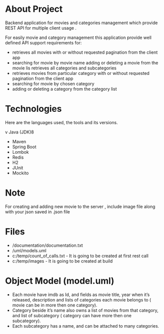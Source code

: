 # About Project
Backend application for movies and categories management which provide REST API for multiple client usage .

For easily movie and category management this application provide well defined API support requirements for:
* retrieves all movies with or without requested pagination from the client app
*	searching for movie by movie name	adding or deleting a movie from the movie lis	retrieves all categories and subcategories
*	retrieves movies from particular category with or without requested pagination from the client app
*	searching for movie by chosen category
*	adding or deleting a category from the category list

# Technologies
Here are the languages used, the tools and its versions.

v	Java (JDK)8
*	Maven
*	Spring Boot
*	Lombok
*	Redis
*	H2
*	JUnit
*	Mockito

# Note
For creating and adding new movie to the server , include image file along with your json saved in  .json file

# Files
*	/documentation/documentation.txt
*	/uml/models.uml
*	c:/temp/count_of_calls.txt - It is going to be created at first rest call
*	c:/temp/images - It is going to be created at build

# Object Model (model.uml)
*	Each movie have imdb as Id, and fields as movie title, year when it’s released, description and lists of categories each movie belongs to ( movie can be in more then one category).
*	Category beside it’s name also owns a list of movies from that category, and list of subcategory ( category can have more then one subcategory).
*	Each subcategory has a name, and can be attached to many categories.
